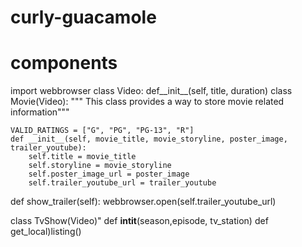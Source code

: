 # curly-guacamole
# components
import webbrowser
class Video:
    def__init__(self, title, duration)
class Movie(Video):
    """ This class provides a way to store movie related information"""
    
    VALID_RATINGS = ["G", "PG", "PG-13", "R"]
    def __init__(self, movie_title, movie_storyline, poster_image, trailer_youtube):
        self.title = movie_title
        self.storyline = movie_storyline
        self.poster_image_url = poster_image
        self.trailer_youtube_url = trailer_youtube
def show_trailer(self):
        webbrowser.open(self.trailer_youtube_url)

class TvShow(Video)"
    def __intit__(season,episode, tv_station)
    def get_local)listing()
